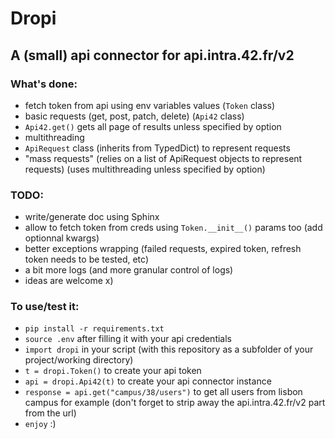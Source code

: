 # Dropi
## A (small) api connector for api.intra.42.fr/v2

### What's done:
- fetch token from api using env variables values (`Token` class)
- basic requests (get, post, patch, delete) (`Api42` class)
- `Api42.get()` gets all page of results unless specified by option
- multithreading
- `ApiRequest` class (inherits from TypedDict) to represent requests
- "mass requests" (relies on a list of ApiRequest objects to represent requests) (uses multithreading unless specified by option)

### TODO:
- write/generate doc using Sphinx
- allow to fetch token from creds using `Token.__init__()` params too (add optionnal kwargs)
- better exceptions wrapping (failed requests, expired token, refresh token needs to be tested, etc)
- a bit more logs (and more granular control of logs)
- ideas are welcome x) 

### To use/test it:
- `pip install -r requirements.txt`
- `source .env` after filling it with your api credentials
-  `import dropi` in your script (with this repository as a subfolder of your project/working directory)
-  `t = dropi.Token()` to create your api token
-  `api = dropi.Api42(t)` to create your api connector instance
-  `response = api.get("campus/38/users")` to get all users from lisbon campus for example (don't forget to strip away the api.intra.42.fr/v2 part from the url)
-  `enjoy` :) 
